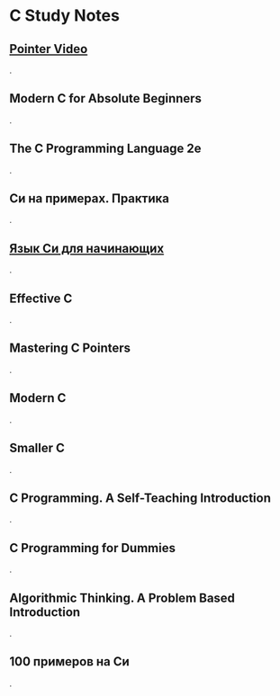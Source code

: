 # C Study Notes

## [Pointer Video](https://www.youtube.com/watch?v=q24-QTbKQS8)

.

## Modern C for Absolute Beginners

.

## The C Programming Language 2e

.

## Си на примерах. Практика

.

## [Язык Си для начинающих](https://www.youtube.com/playlist?list=PL0lO_mIqDDFX2VcYQrDzrvYpzMVNexrp0)

.

## Effective C

.

## Mastering C Pointers

.

## Modern C

.

## Smaller C

.

## C Programming. A Self-Teaching Introduction

.

## C Programming for Dummies

.

## Algorithmic Thinking. A Problem Based Introduction

.

## 100 примеров на Си

.
